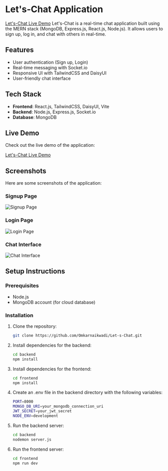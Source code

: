 <!-- ### Setup .env file
```js
PORT=...
MONGO_DB_URI=...
JWT_SECRET=...
NODE_ENV=...
```
### Build the app
```shell
npm run build
```
### Start the app
```shell
npm start
``` -->
# Let's-Chat Application
[Let's-Chat Live Demo](https://let-s-chat-aqud.onrender.com/)
Let's-Chat is a real-time chat application built using the MERN stack (MongoDB, Express.js, React.js, Node.js). It allows users to sign up, log in, and chat with others in real-time.

## Features
- User authentication (Sign up, Login)
- Real-time messaging with Socket.io
- Responsive UI with TailwindCSS and DaisyUI
- User-friendly chat interface

## Tech Stack
- **Frontend**: React.js, TailwindCSS, DaisyUI, Vite
- **Backend**: Node.js, Express.js, Socket.io
- **Database**: MongoDB


## Live Demo
Check out the live demo of the application:

[Let's-Chat Live Demo](https://let-s-chat-aqud.onrender.com/)

## Screenshots
Here are some screenshots of the application:

### Signup Page
![Signup Page](./ScreenShots/signup.png)

### Login Page
![Login Page](./ScreenShots/login.png)

### Chat Interface
![Chat Interface](./ScreenShots/chatinter.png)

## Setup Instructions

### Prerequisites
- Node.js
- MongoDB account (for cloud database)

### Installation

1. Clone the repository:
   ```bash
   git clone https://github.com/Omkarnaikwadi/Let-s-Chat.git

2. Install dependencies for the backend:
    ```bash
    cd backend
    npm install

3. Install dependencies for the frontend:
    ```bash
    cd frontend
    npm install

4. Create an .env file in the backend directory with the following variables:

    ```bash
    PORT=8000
    MONGO_DB_URI=your_mongodb_connection_uri
    JWT_SECRET=your_jwt_secret
    NODE_ENV=development

5. Run the backend server:

    ```bash
    cd backend
    nodemon server.js

6. Run the frontend server:

    ```bash
    cd frontend
    npm run dev